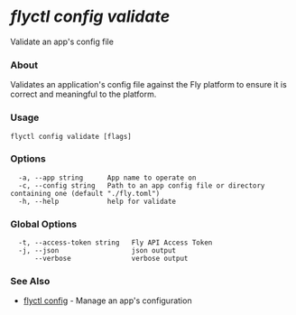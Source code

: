 # _flyctl config validate_

Validate an app's config file

### About

Validates an application's config file against the Fly platform to
ensure it is correct and meaningful to the platform.

### Usage
~~~
flyctl config validate [flags]
~~~

### Options

~~~
  -a, --app string      App name to operate on
  -c, --config string   Path to an app config file or directory containing one (default "./fly.toml")
  -h, --help            help for validate
~~~

### Global Options

~~~
  -t, --access-token string   Fly API Access Token
  -j, --json                  json output
      --verbose               verbose output
~~~

### See Also

* [flyctl config](/docs/flyctl/config/)	 - Manage an app's configuration

